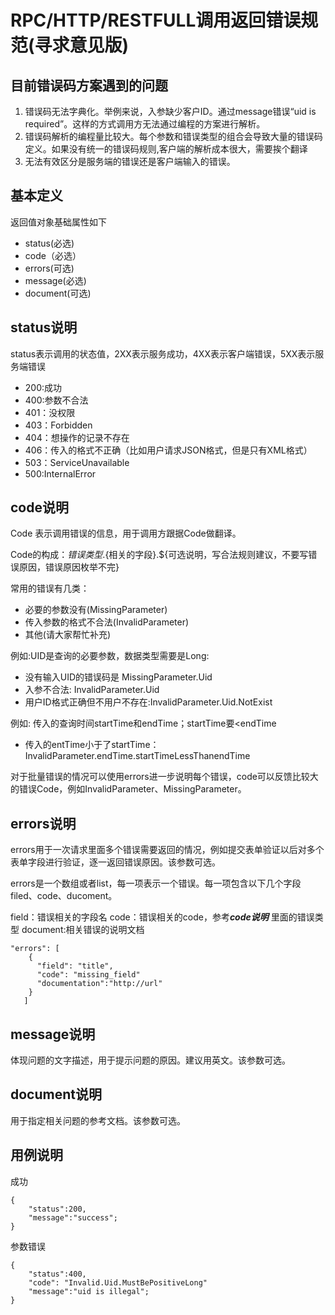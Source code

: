 # RPC/HTTP/RESTFULL调用返回错误规范(寻求意见版)

## 目前错误码方案遇到的问题
1. 错误码无法字典化。举例来说，入参缺少客户ID。通过message错误“uid is required”。这样的方式调用方无法通过编程的方案进行解析。
2. 错误码解析的编程量比较大。每个参数和错误类型的组合会导致大量的错误码定义。如果没有统一的错误码规则,客户端的解析成本很大，需要挨个翻译
2. 无法有效区分是服务端的错误还是客户端输入的错误。

## 基本定义
返回值对象基础属性如下

* status(必选)
* code（必选）
* errors(可选)
* message(必选)
* document(可选)



## status说明
status表示调用的状态值，2XX表示服务成功，4XX表示客户端错误，5XX表示服务端错误

* 200:成功
* 400:参数不合法
* 401：没权限
* 403：Forbidden
* 404：想操作的记录不存在
* 406：传入的格式不正确（比如用户请求JSON格式，但是只有XML格式）
* 503：ServiceUnavailable
* 500:InternalError


## code说明
Code 表示调用错误的信息，用于调用方跟据Code做翻译。

Code的构成：${错误类型}.${相关的字段}.${可选说明，写合法规则建议，不要写错误原因，错误原因枚举不完}

常用的错误有几类：

* 必要的参数没有(MissingParameter)
* 传入参数的格式不合法(InvalidParameter)
* 其他(请大家帮忙补充)

例如:UID是查询的必要参数，数据类型需要是Long:

* 没有输入UID的错误码是 MissingParameter.Uid
* 入参不合法: InvalidParameter.Uid
* 用户ID格式正确但不用户不存在:InvalidParameter.Uid.NotExist

例如: 传入的查询时间startTime和endTime；startTime要<endTime

* 传入的entTime小于了startTime：InvalidParameter.endTime.startTimeLessThanendTime

对于批量错误的情况可以使用errors进一步说明每个错误，code可以反馈比较大的错误Code，例如InvalidParameter、MissingParameter。

## errors说明
errors用于一次请求里面多个错误需要返回的情况，例如提交表单验证以后对多个表单字段进行验证，逐一返回错误原因。该参数可选。

errors是一个数组或者list，每一项表示一个错误。每一项包含以下几个字段filed、code、ducoment。

field：错误相关的字段名
code：错误相关的code，参考***code说明*** 里面的错误类型
document:相关错误的说明文档

```
"errors": [
    {
      "field": "title",
      "code": "missing_field"
      "documentation":"http://url"
    }
   ]
```



## message说明
体现问题的文字描述，用于提示问题的原因。建议用英文。该参数可选。

## document说明
用于指定相关问题的参考文档。该参数可选。


## 用例说明

成功

```
{
	"status":200,
	"message":"success";
}

```

参数错误

```
{
	"status":400,
	"code": "Invalid.Uid.MustBePositiveLong"
	"message":"uid is illegal";
}


```



